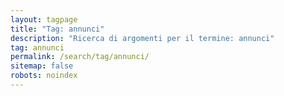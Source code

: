 ```yaml
---
layout: tagpage
title: "Tag: annunci"
description: "Ricerca di argomenti per il termine: annunci"
tag: annunci
permalink: /search/tag/annunci/
sitemap: false
robots: noindex
---
```

